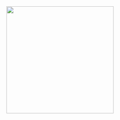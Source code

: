   <img src="https://skillicons.dev/icons?i=python,tensorflow,pytorch,aws,docker,kubernetes,git,github,sql,sckitlearn,tensorflow,pytorch,vscode&theme=dark&perline=4" width="280px"/>
